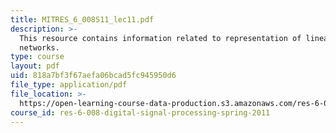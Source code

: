 ```yaml
---
title: MITRES_6_008S11_lec11.pdf
description: >-
  This resource contains information related to representation of linear digital
  networks.
type: course
layout: pdf
uid: 818a7bf3f67aefa06bcad5fc945950d6
file_type: application/pdf
file_location: >-
  https://open-learning-course-data-production.s3.amazonaws.com/res-6-008-digital-signal-processing-spring-2011/818a7bf3f67aefa06bcad5fc945950d6_MITRES_6_008S11_lec11.pdf
course_id: res-6-008-digital-signal-processing-spring-2011
---
```

